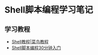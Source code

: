 # Shell脚本编程学习笔记

## 学习教程

* [Shell教程|菜鸟教程](http://www.runoob.com/linux/linux-shell.html)
* [Shell脚本编程30分钟入门](https://github.com/qinjx/30min_guides/blob/master/shell.md)
